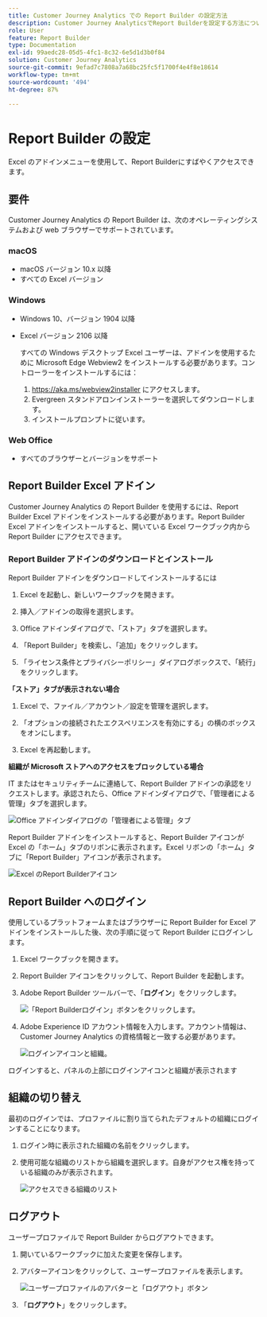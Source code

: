 ```yaml
---
title: Customer Journey Analytics での Report Builder の設定方法
description: Customer Journey AnalyticsでReport Builderを設定する方法について説明します
role: User
feature: Report Builder
type: Documentation
exl-id: 99aedc28-05d5-4fc1-8c32-6e5d1d3b0f84
solution: Customer Journey Analytics
source-git-commit: 9efad7c7808a7a68bc25fc5f1700f4e4f8e18614
workflow-type: tm+mt
source-wordcount: '494'
ht-degree: 87%

---
```


# Report Builder の設定

Excel のアドインメニューを使用して、Report Builderにすばやくアクセスできます。

## 要件

Customer Journey Analytics の Report Builder は、次のオペレーティングシステムおよび web ブラウザーでサポートされています。

### macOS

- macOS バージョン 10.x 以降
- すべての Excel バージョン

### Windows

- Windows 10、バージョン 1904 以降
- Excel バージョン 2106 以降

  すべての Windows デスクトップ Excel ユーザーは、アドインを使用するために Microsoft Edge Webview2 をインストールする必要があります。コントローラーをインストールするには：

   1. <https://aka.ms/webview2installer> にアクセスします。
   1. Evergreen スタンドアロンインストーラーを選択してダウンロードします。
   1. インストールプロンプトに従います。

### Web Office

- すべてのブラウザーとバージョンをサポート


## Report Builder Excel アドイン

Customer Journey Analytics の Report Builder を使用するには、Report Builder Excel アドインをインストールする必要があります。Report Builder Excel アドインをインストールすると、開いている Excel ワークブック内から Report Builder にアクセスできます。

### Report Builder アドインのダウンロードとインストール

Report Builder アドインをダウンロードしてインストールするには

1. Excel を起動し、新しいワークブックを開きます。

1. 挿入／アドインの取得を選択します。

1. Office アドインダイアログで、「ストア」タブを選択します。

1. 「Report Builder」を検索し、「追加」をクリックします。

1. 「ライセンス条件とプライバシーポリシー」ダイアログボックスで、「続行」をクリックします。

**「ストア」タブが表示されない場合**

1. Excel で、ファイル／アカウント／設定を管理を選択します。

1. 「オプションの接続されたエクスペリエンスを有効にする」の横のボックスをオンにします。

1. Excel を再起動します。

**組織が Microsoft ストアへのアクセスをブロックしている場合**

IT またはセキュリティチームに連絡して、Report Builder アドインの承認をリクエストします。承認されたら、Office アドインダイアログで、「管理者による管理」タブを選択します。

![Office アドインダイアログの「管理者による管理」タブ ](./assets/image1.png)

Report Builder アドインをインストールすると、Report Builder アイコンが Excel の「ホーム」タブのリボンに表示されます。Excel リボンの「ホーム」タブに「Report Builder」アイコンが表示されます。

![Excel のReport Builderアイコン ](./assets/rb_app_icon.png)

## Report Builder へのログイン

使用しているプラットフォームまたはブラウザーに Report Builder for Excel アドインをインストールした後、次の手順に従って Report Builder にログインします。

1. Excel ワークブックを開きます。

1. Report Builder アイコンをクリックして、Report Builder を起動します。

1. Adobe Report Builder ツールバーで、「**ログイン**」をクリックします。

   ![ 「Report Builderログイン」ボタンをクリックします。](./assets/rb_login.png)

1. Adobe Experience ID アカウント情報を入力します。アカウント情報は、Customer Journey Analytics の資格情報と一致する必要があります。

   ![ ログインアイコンと組織。](./assets/image4.png)

ログインすると、パネルの上部にログインアイコンと組織が表示されます

## 組織の切り替え

最初のログインでは、プロファイルに割り当てられたデフォルトの組織にログインすることになります。

1. ログイン時に表示された組織の名前をクリックします。

1. 使用可能な組織のリストから組織を選択します。自身がアクセス権を持っている組織のみが表示されます。

   ![ アクセスできる組織のリスト ](./assets/image5.png)

## ログアウト

ユーザープロファイルで Report Builder からログアウトできます。

1. 開いているワークブックに加えた変更を保存します。

1. アバターアイコンをクリックして、ユーザープロファイルを表示します。

   ![ ユーザープロファイルのアバターと「ログアウト」ボタン ](./assets/image6.png)

1. 「**ログアウト**」をクリックします。
